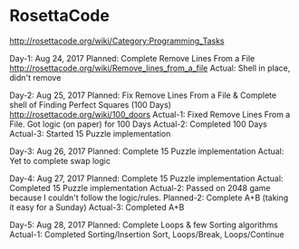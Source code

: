 # RosettaCode
http://rosettacode.org/wiki/Category:Programming_Tasks

Day-1: Aug 24, 2017
Planned: Complete Remove Lines From a File http://rosettacode.org/wiki/Remove_lines_from_a_file
Actual: Shell in place, didn't remove

Day-2: Aug 25, 2017
Planned: Fix Remove Lines From a File & Complete shell of Finding Perfect Squares (100 Days) http://rosettacode.org/wiki/100_doors
Actual-1: Fixed Remove Lines From a File. Got logic (on paper) for 100 Days
Actual-2: Completed 100 Days
Actual-3: Started 15 Puzzle implementation

Day-3: Aug 26, 2017
Planned: Complete 15 Puzzle implementation
Actual: Yet to complete swap logic

Day-4: Aug 27, 2017
Planned: Complete 15 Puzzle implementation
Actual: Completed 15 Puzzle implementation
Actual-2: Passed on 2048 game because I couldn't follow the logic/rules.
Planned-2: Complete A+B (taking it easy for a Sunday)
Actual-3: Completed A+B

Day-5: Aug 28, 2017
Planned: Complete Loops & few Sorting algorithms
Actual-1: Completed Sorting/Insertion Sort, Loops/Break, Loops/Continue